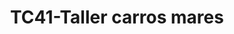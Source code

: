 ---
title: "TC41-Taller carros mares"
url: /fusagasuga/tc41-taller-carros-mares/
shop: Autowerkstatt
---